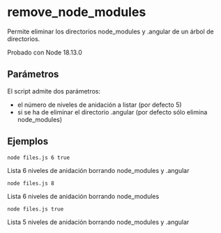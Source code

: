# remove_node_modules

Permite eliminar los directorios node_modules y .angular de un árbol de directorios.

Probado con Node 18.13.0

## Parámetros

El script admite dos parámetros:

* el número de niveles de anidación a listar (por defecto 5)
* si se ha de eliminar el directorio .angular (por defecto sólo elimina node_modules)

## Ejemplos

```
node files.js 6 true
```
Lista 6 niveles de anidación borrando node_modules y .angular

```
node files.js 8
```
Lista 6 niveles de anidación borrando node_modules

```
node files.js true
```
Lista 5 niveles de anidación borrando node_modules y .angular
